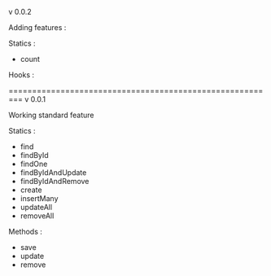 v 0.0.2

Adding features : 

Statics : 
- count

Hooks : 


=========================================================
v 0.0.1

Working standard feature

Statics : 
- find
- findById
- findOne
- findByIdAndUpdate
- findByIdAndRemove
- create
- insertMany
- updateAll
- removeAll

Methods : 
- save
- update
- remove